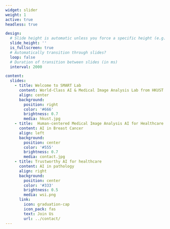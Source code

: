 ```yaml
---
widget: slider
weight: 1
active: true
headless: true

design:
  # Slide height is automatic unless you force a specific height (e.g. '400px')
  slide_height: ''
  is_fullscreen: true
  # Automatically transition through slides?
  loop: false
  # Duration of transition between slides (in ms)
  interval: 2000

content:
  slides:
    - title: Welcome to SMART Lab
      content: World-Class AI & Medical Image Analysis Lab from HKUST
      align: center
      background:
        position: right
        color: '#666'
        brightness: 0.7
        media: hkust.jpg
    - title:  Human-centered Medical Image Analysis AI for Healthcare
      content: AI in Breast Cancer
      align: left
      background:
        position: center
        color: '#555'
        brightness: 0.7
        media: contact.jpg
    - title: Trustworthy AI for healthcare
      content: AI in pathology
      align: right
      background:
        position: center
        color: '#333'
        brightness: 0.5
        media: wsi.png
      link:
        icon: graduation-cap
        icon_pack: fas
        text: Join Us
        url: ../contact/
---
```

